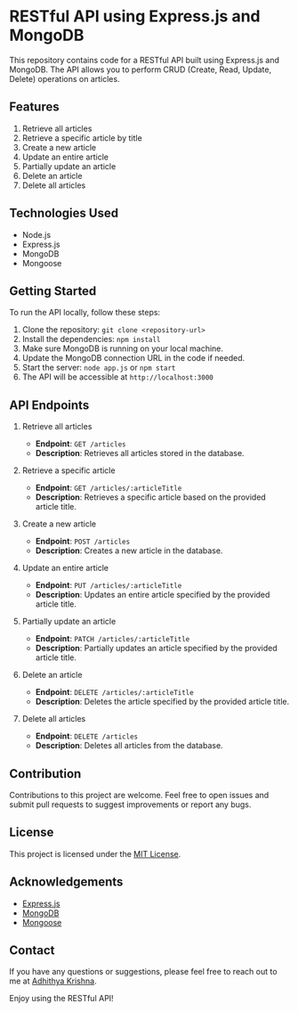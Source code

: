 # RESTful API using Express.js and MongoDB

This repository contains code for a RESTful API built using Express.js and MongoDB. The API allows you to perform CRUD (Create, Read, Update, Delete) operations on articles.

## Features

1. Retrieve all articles
2. Retrieve a specific article by title
3. Create a new article
4. Update an entire article
5. Partially update an article
6. Delete an article
7. Delete all articles

## Technologies Used

- Node.js
- Express.js
- MongoDB
- Mongoose

## Getting Started

To run the API locally, follow these steps:

1. Clone the repository: `git clone <repository-url>`
2. Install the dependencies: `npm install`
3. Make sure MongoDB is running on your local machine.
4. Update the MongoDB connection URL in the code if needed.
5. Start the server: `node app.js` or `npm start`
6. The API will be accessible at `http://localhost:3000`

## API Endpoints

1. Retrieve all articles
    - **Endpoint**: `GET /articles`
    - **Description**: Retrieves all articles stored in the database.

2. Retrieve a specific article
    - **Endpoint**: `GET /articles/:articleTitle`
    - **Description**: Retrieves a specific article based on the provided article title.

3. Create a new article
    - **Endpoint**: `POST /articles`
    - **Description**: Creates a new article in the database.

4. Update an entire article
    - **Endpoint**: `PUT /articles/:articleTitle`
    - **Description**: Updates an entire article specified by the provided article title.

5. Partially update an article
    - **Endpoint**: `PATCH /articles/:articleTitle`
    - **Description**: Partially updates an article specified by the provided article title.

6. Delete an article
    - **Endpoint**: `DELETE /articles/:articleTitle`
    - **Description**: Deletes the article specified by the provided article title.

7. Delete all articles
    - **Endpoint**: `DELETE /articles`
    - **Description**: Deletes all articles from the database.

## Contribution

Contributions to this project are welcome. Feel free to open issues and submit pull requests to suggest improvements or report any bugs.

## License

This project is licensed under the [MIT License](LICENSE).

## Acknowledgements

- [Express.js](https://expressjs.com/)
- [MongoDB](https://www.mongodb.com/)
- [Mongoose](https://mongoosejs.com/)

## Contact

If you have any questions or suggestions, please feel free to reach out to me at [Adhithya Krishna](https://www.linkedin.com/in/adhithya-krishna-s-014575254/).

Enjoy using the RESTful API!
